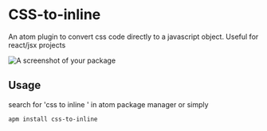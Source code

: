 # CSS-to-inline

An atom plugin to convert css code directly to a javascript object. Useful for react/jsx projects

![A screenshot of your package](https://f.cloud.github.com/assets/69169/2290250/c35d867a-a017-11e3-86be-cd7c5bf3ff9b.gif)

## Usage
search for 'css to inline ' in atom package manager
or simply
```
apm install css-to-inline
```
